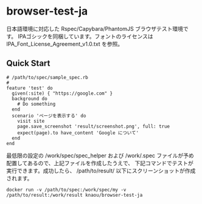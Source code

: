 # browser-test-ja

日本語環境に対応した Rspec/Capybara/PhantomJS ブラウザテスト環境です。
IPAゴシックを同梱しています。フォントのライセンスは IPA_Font_License_Agreement_v1.0.txt を参照。

## Quick Start

    # /path/to/spec/sample_spec.rb
    #
    feature 'test' do
      given(:site) { "https://google.com" }
      background do
        # Do something
      end
      scenario 'ページを表示する' do
        visit site
        page.save_screenshot 'result/screenshot.png', full: true
        expect(page).to have_content 'Google について'
      end
    end

最低限の設定の /work/spec/spec_helper および /work/.spec ファイルが予め配置してあるので、上記ファイルを作成したうえで、
下記コマンドでテストが実行できます。成功したら、 /path/to/result/ 以下にスクリーンショットが作成されます。

    docker run -v /path/to/spec:/work/spec/my -v /path/to/result:/work/result knaou/browser-test-ja


